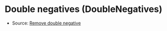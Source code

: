 # Double negatives (DoubleNegatives)

<!-- Блоки выше заполняются автоматически, не трогать -->

* Source: [Remove double negative](https://www.refactoring.com/catalog/removeDoubleNegative.html)
